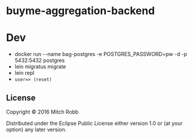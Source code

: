 # buyme-aggregation-backend

# Dev

* docker run --name bag-postgres -e POSTGRES_PASSWORD=pw -d -p 5432:5432 postgres
* lein migratus migrate
* lein repl
* `user=> (reset)`
## License

Copyright © 2016 Mitch Robb

Distributed under the Eclipse Public License either version 1.0 or (at
your option) any later version.
